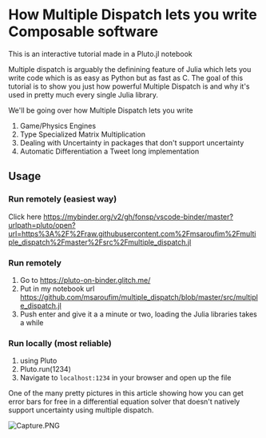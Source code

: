 # How Multiple Dispatch lets you write Composable software

This is an interactive tutorial made in a Pluto.jl notebook

Multiple dispatch is arguably the definining feature of Julia which lets you write code which is as easy as Python but as fast as C. The goal of this tutorial is to show you just how powerful Multiple Dispatch is and why it's used in pretty much every single Julia library.

We'll be going over how Multiple Dispatch lets you write
1. Game/Physics Engines
2. Type Specialized Matrix Multiplication
3. Dealing with Uncertainty in packages that don't support uncertainty
4. Automatic Differentiation a Tweet long implementation

## Usage

### Run remotely (easiest way)
Click here https://mybinder.org/v2/gh/fonsp/vscode-binder/master?urlpath=pluto/open?url=https%3A%2F%2Fraw.githubusercontent.com%2Fmsaroufim%2Fmultiple_dispatch%2Fmaster%2Fsrc%2Fmultiple_dispatch.jl

### Run remotely
1. Go to https://pluto-on-binder.glitch.me/
2. Put in my notebook url https://github.com/msaroufim/multiple_dispatch/blob/master/src/multiple_dispatch.jl
3. Push enter and give it a a minute or two, loading the Julia libraries takes a while

### Run locally (most reliable)

1. using Pluto
2. Pluto.run(1234)
3. Navigate to ```localhost:1234``` in your browser and open up the file


One of the many pretty pictures in this article showing how you can get error bars for free in a differential equation solver that doesn't natively support uncertainty using multiple dispatch.

![Capture.PNG](Capture.PNG)
